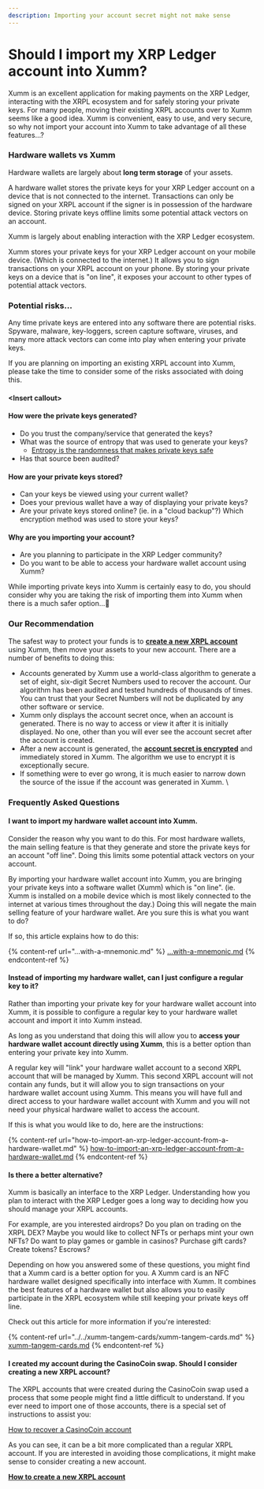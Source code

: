 ```yaml
---
description: Importing your account secret might not make sense
---
```


# Should I import my XRP Ledger account into Xumm?

Xumm is an excellent application for making payments on the XRP Ledger, interacting with the XRPL ecosystem and for safely storing your private keys. For many people, moving their existing XRPL accounts over to Xumm seems like a good idea. Xumm is convenient, easy to use, and very secure, so why not import your account into Xumm to take advantage of all these features...?

### Hardware wallets vs Xumm

Hardware wallets are largely about **long term storage** of your assets.

A hardware wallet stores the  private keys for your XRP Ledger account on a device that is not connected to the internet. Transactions can only be signed on your XRPL account if the signer is in possession of the hardware device. Storing private keys offline limits some potential attack vectors on an account.

Xumm is largely about enabling interaction with the XRP Ledger ecosystem.

Xumm stores your private keys for your XRP Ledger account on your mobile device. (Which is connected to the internet.) It allows you to sign transactions on your XRPL account on your phone. By storing your private keys on a device that is "on line", it exposes your account to other types of potential attack vectors.&#x20;

### Potential risks...

Any time private keys are entered into any software there are potential risks. Spyware, malware, key-loggers, screen capture software, viruses, and many more attack vectors can come into play when entering your private keys.

If you are planning on importing an existing XRPL account into Xumm, please take the time to consider some of the risks associated with doing this.

#### \<Insert callout>

#### How were the private keys generated?&#x20;

* Do you trust the company/service that generated the keys?
* What was the source of entropy that was used to generate your keys?
  * [Entropy is the randomness that makes private keys safe](https://en.wikipedia.org/wiki/Entropy)
* Has that source been audited?&#x20;

#### How are your private keys stored?

* Can your keys be viewed using your current wallet?&#x20;
* Does your previous wallet have a way of displaying your private keys?&#x20;
* Are your private keys stored online? (ie. in a "cloud backup"?) Which encryption method was used to store your keys?

#### Why are you importing your account?

* Are you planning to participate in the XRP Ledger community?
* Do you want to be able to access your hardware wallet account using Xumm?

While importing private keys into Xumm is certainly easy to do, you should consider why you are taking the risk of importing them into Xumm when there is a much safer option...🤔

### Our Recommendation

The safest way to protect your funds is to [**create a** **new XRPL account**](../your-first-xrp-ledger-account/how-to-create-an-xrpl-account.md) using Xumm, then move your assets to your new account. There are a number of benefits to doing this:

* Accounts generated by Xumm use a world-class algorithm to generate a set of eight, six-digit Secret Numbers used to recover the account. Our algorithm has been audited and tested hundreds of thousands of times. You can trust that your Secret Numbers will not be duplicated by any other software or service.&#x20;
* Xumm only displays the account secret once, when an account is generated. There is no way to access or view it after it is initially displayed. No one, other than you will ever see the account secret after the account is created.
* After a new account is generated, the [**account secret is encrypted**](../../security-and-xumm/all-about-security/upgrading-your-encryption.md) and immediately stored in Xumm. The algorithm we use to encrypt it is exceptionally secure.  &#x20;
* If something were to ever go wrong, it is much easier to narrow down the source of the issue if the account was generated in Xumm. \


### Frequently Asked Questions

#### I want to import my hardware wallet account into Xumm.

Consider the reason why you want to do this. For most hardware wallets, the main selling feature is that they generate and store the private keys for an account "off line". Doing this limits some potential attack vectors on your account.

By importing your hardware wallet account into Xumm, you are bringing your private keys into a software wallet (Xumm) which is "on line".  (ie. Xumm is installed on a mobile device which is most likely connected to the internet at various times throughout the day.)  Doing this will negate the main selling feature of your hardware wallet.  Are you sure this is what you want to do?

If so, this article explains how to do this:

{% content-ref url="...with-a-mnemonic.md" %}
[...with-a-mnemonic.md](...with-a-mnemonic.md)
{% endcontent-ref %}

#### Instead of importing my hardware wallet, can I just configure a regular key to it?

Rather than importing your private key for your hardware wallet account into Xumm, it is possible to configure a regular key to your hardware wallet account and import it into Xumm instead.

As long as you understand that doing this will allow you to **access your hardware wallet account directly using Xumm**, this is a better option than entering your private key into Xumm.

A regular key will "link" your hardware wallet account to a second XRPL account that will be managed by Xumm. This second XRPL account will not contain any funds, but it will allow you to sign transactions on your hardware wallet account using Xumm. This means you will have full and direct access to your hardware wallet account with Xumm and you will not need your physical hardware wallet to access the account.

If this is what you would like to do, here are the instructions:

{% content-ref url="how-to-import-an-xrp-ledger-account-from-a-hardware-wallet.md" %}
[how-to-import-an-xrp-ledger-account-from-a-hardware-wallet.md](how-to-import-an-xrp-ledger-account-from-a-hardware-wallet.md)
{% endcontent-ref %}

#### Is there a better alternative?

Xumm is basically an interface to the XRP Ledger. Understanding how you plan to interact with the XRP Ledger goes a long way to deciding how you should manage your XRPL accounts.

For example, are you interested airdrops? Do you plan on trading on the XRPL DEX? Maybe you would like to collect NFTs or perhaps mint your own NFTs? Do want to play games or gamble in casinos? Purchase gift cards? Create tokens? Escrows?&#x20;

Depending on how you answered some of these questions, you might find that a Xumm card is a better option for you. A Xumm card is an NFC hardware wallet designed specifically into interface with Xumm. It combines the best features of a hardware wallet but also allows you to easily participate in the XRPL ecosystem while still keeping your private keys off line.

Check out this article for more information if you're interested:&#x20;

{% content-ref url="../../xumm-tangem-cards/xumm-tangem-cards.md" %}
[xumm-tangem-cards.md](../../xumm-tangem-cards/xumm-tangem-cards.md)
{% endcontent-ref %}

#### I created my account during the CasinoCoin swap. Should I consider creating a new XRPL account?

The XRPL accounts that were created during the CasinoCoin swap used a process that some people might find a little difficult to understand. If you ever need to import one of those accounts, there is a special set of instructions to assist you:

[How to recover a CasinoCoin account](https://eminence.freshdesk.com/support/solutions/articles/80000965171-how-to-recover-a-swapped-casinocoin-xumm-account)

As you can see, it can be a bit more complicated than a regular XRPL account. If you are interested in avoiding those complications, it might make sense to consider creating a new account.&#x20;

&#x20;[**How to create a** **new XRPL account**](../your-first-xrp-ledger-account/how-to-create-an-xrpl-account.md)&#x20;
